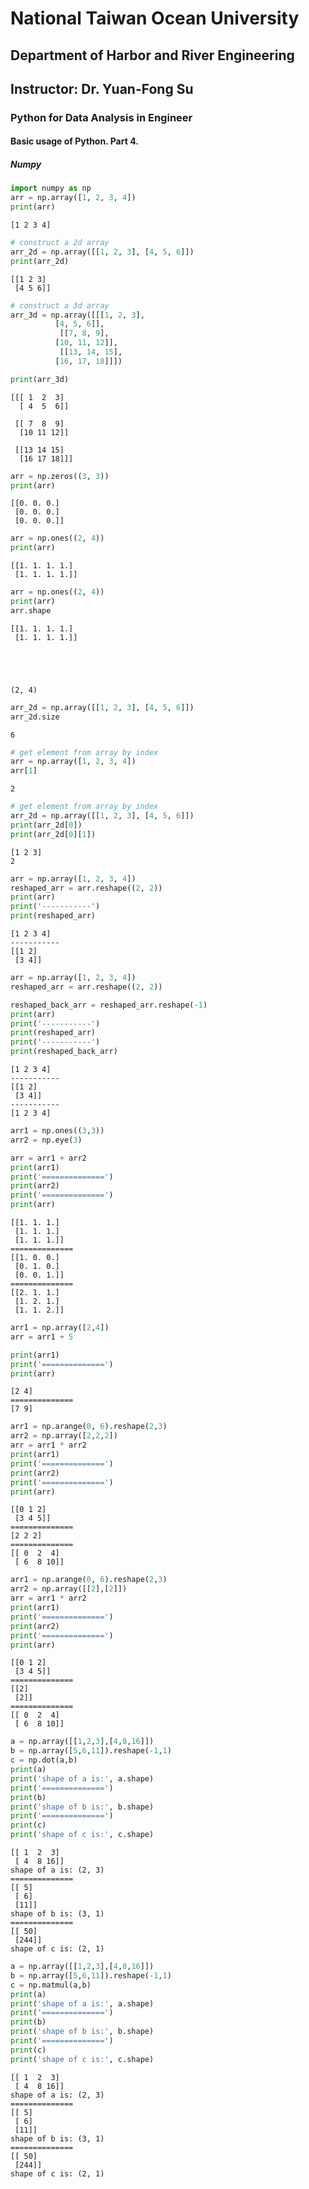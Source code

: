 # National Taiwan Ocean University
## Department of Harbor and River Engineering
## Instructor: Dr. Yuan-Fong Su

### Python for Data Analysis in Engineer
#### Basic usage of Python. Part 4.
##### Numpy


```python
import numpy as np
arr = np.array([1, 2, 3, 4])
print(arr)
```

    [1 2 3 4]



```python
# construct a 2d array
arr_2d = np.array([[1, 2, 3], [4, 5, 6]])
print(arr_2d)
```

    [[1 2 3]
     [4 5 6]]



```python
# construct a 3d array
arr_3d = np.array([[[1, 2, 3],
          [4, 5, 6]],
           [[7, 8, 9],
          [10, 11, 12]],
           [[13, 14, 15],
          [16, 17, 18]]])

print(arr_3d)
```

    [[[ 1  2  3]
      [ 4  5  6]]
    
     [[ 7  8  9]
      [10 11 12]]
    
     [[13 14 15]
      [16 17 18]]]



```python
arr = np.zeros((3, 3))
print(arr)
```

    [[0. 0. 0.]
     [0. 0. 0.]
     [0. 0. 0.]]



```python
arr = np.ones((2, 4))
print(arr)
```

    [[1. 1. 1. 1.]
     [1. 1. 1. 1.]]



```python
arr = np.ones((2, 4))
print(arr)
arr.shape

```

    [[1. 1. 1. 1.]
     [1. 1. 1. 1.]]





    (2, 4)




```python
arr_2d = np.array([[1, 2, 3], [4, 5, 6]])
arr_2d.size
```




    6




```python
# get element from array by index
arr = np.array([1, 2, 3, 4])
arr[1]

```




    2




```python
# get element from array by index
arr_2d = np.array([[1, 2, 3], [4, 5, 6]])
print(arr_2d[0])
print(arr_2d[0][1])
```

    [1 2 3]
    2



```python
arr = np.array([1, 2, 3, 4])
reshaped_arr = arr.reshape((2, 2))
print(arr)
print('-----------')
print(reshaped_arr)


```

    [1 2 3 4]
    -----------
    [[1 2]
     [3 4]]



```python
arr = np.array([1, 2, 3, 4])
reshaped_arr = arr.reshape((2, 2))

reshaped_back_arr = reshaped_arr.reshape(-1)
print(arr)
print('-----------')
print(reshaped_arr)
print('-----------')
print(reshaped_back_arr)
```

    [1 2 3 4]
    -----------
    [[1 2]
     [3 4]]
    -----------
    [1 2 3 4]



```python
arr1 = np.ones((3,3))
arr2 = np.eye(3)

arr = arr1 + arr2
print(arr1)
print('==============')
print(arr2)
print('==============')
print(arr)
```

    [[1. 1. 1.]
     [1. 1. 1.]
     [1. 1. 1.]]
    ==============
    [[1. 0. 0.]
     [0. 1. 0.]
     [0. 0. 1.]]
    ==============
    [[2. 1. 1.]
     [1. 2. 1.]
     [1. 1. 2.]]



```python
arr1 = np.array([2,4])
arr = arr1 + 5

print(arr1)
print('==============')
print(arr)
```

    [2 4]
    ==============
    [7 9]



```python
arr1 = np.arange(0, 6).reshape(2,3)
arr2 = np.array([2,2,2])
arr = arr1 * arr2
print(arr1)
print('==============')
print(arr2)
print('==============')
print(arr)
```

    [[0 1 2]
     [3 4 5]]
    ==============
    [2 2 2]
    ==============
    [[ 0  2  4]
     [ 6  8 10]]



```python
arr1 = np.arange(0, 6).reshape(2,3)
arr2 = np.array([[2],[2]])
arr = arr1 * arr2
print(arr1)
print('==============')
print(arr2)
print('==============')
print(arr)
```

    [[0 1 2]
     [3 4 5]]
    ==============
    [[2]
     [2]]
    ==============
    [[ 0  2  4]
     [ 6  8 10]]



```python
a = np.array([[1,2,3],[4,8,16]])
b = np.array([5,6,11]).reshape(-1,1)
c = np.dot(a,b)
print(a)
print('shape of a is:', a.shape)
print('==============')
print(b)
print('shape of b is:', b.shape)
print('==============')
print(c)
print('shape of c is:', c.shape)
```

    [[ 1  2  3]
     [ 4  8 16]]
    shape of a is: (2, 3)
    ==============
    [[ 5]
     [ 6]
     [11]]
    shape of b is: (3, 1)
    ==============
    [[ 50]
     [244]]
    shape of c is: (2, 1)



```python
a = np.array([[1,2,3],[4,8,16]])
b = np.array([5,6,11]).reshape(-1,1)
c = np.matmul(a,b)
print(a)
print('shape of a is:', a.shape)
print('==============')
print(b)
print('shape of b is:', b.shape)
print('==============')
print(c)
print('shape of c is:', c.shape)
```

    [[ 1  2  3]
     [ 4  8 16]]
    shape of a is: (2, 3)
    ==============
    [[ 5]
     [ 6]
     [11]]
    shape of b is: (3, 1)
    ==============
    [[ 50]
     [244]]
    shape of c is: (2, 1)

